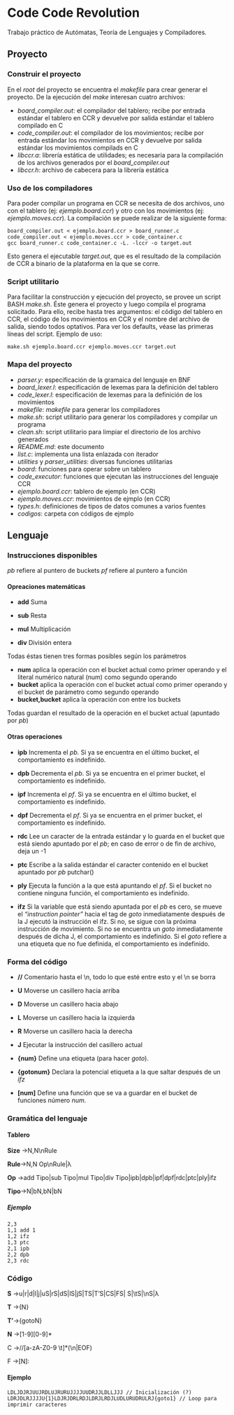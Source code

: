 # Code Code Revolution

Trabajo práctico de Autómatas, Teoría de Lenguajes y Compiladores.

## Proyecto

### Construir el proyecto

En el *root* del proyecto se encuentra el *makefile* para crear generar el proyecto.
De la ejecución del *make* interesan cuatro archivos:
* *board_compiler.out*: el compilador del tablero; recibe por entrada estándar el tablero en CCR y devuelve por salida estándar el tablero compilado en C
* *code_compiler.out*: el compilador de los movimientos; recibe por entrada estándar los movimientos en CCR y devuelve por salida estándar los movimientos compilads en C
* *libccr.a*: librería estática de utilidades; es necesaria para la compilación de los archivos generados por el *board_compiler.out*
* *libccr.h*: archivo de cabecera para la librería estática

### Uso de los compiladores

Para poder compilar un programa en CCR se necesita de dos archivos, uno con el tablero (ej: *ejemplo.board.ccr*) y otro con los movimientos (ej: *ejemplo.moves.ccr*).
La compilación se puede realizar de la siguiente forma:
```
board_compiler.out < ejemplo.board.ccr > board_runner.c
code_compiler.out < ejemplo.moves.ccr > code_container.c
gcc board_runner.c code_container.c -L. -lccr -o target.out
```

Esto genera el ejecutable *target.out*, que es el resultado de la compilación de CCR a binario de la plataforma en la que se corre.

### Script utilitario

Para facilitar la construcción y ejecución del proyecto, se provee un script BASH *make.sh*.
Éste genera el proyecto y luego compila el programa solicitado.
Para ello, recibe hasta tres argumentos: el código del tablero en CCR, el código de los movimientos en CCR y el nombre del archivo de salida, siendo todos optativos.
Para ver los defaults, véase las primeras líneas del script.
Ejemplo de uso:
```
make.sh ejemplo.board.ccr ejemplo.moves.ccr target.out
```

### Mapa del proyecto

* *parser.y*: especificación de la gramaica del lenguaje en BNF
* *board_lexer.l*: especificación de lexemas para la definición del tablero
* *code_lexer.l*: especificación de lexemas para la definición de los movimientos
* *makefile*: *makefile* para generar los compiladores
* *make.sh*: script utilitario para generar los compiladores y compilar un programa
* *clean.sh*: script utilitario para limpiar el directorio de los archivo generados
* *README.md*: este documento
* *list.c*: implementa una lista enlazada con iterador
* *utilities* y *parser_utilities*: diversas funciones utilitarias
* *board*: funciones para operar sobre un tablero
* *code_executor*: funciones que ejecutan las instrucciones del lenguaje CCR
* *ejemplo.board.ccr*: tablero de ejemplo (en CCR)
* *ejemplo.moves.ccr*: movimientos de ejmplo (en CCR)
* *types.h*: definiciones de tipos de datos comunes a varios fuentes
* *codigos*: carpeta con códigos de ejmplo

## Lenguaje

### Instrucciones disponibles
*pb* refiere al puntero de buckets
*pf* refiere al puntero a función

#### Opreaciones matemáticas

* **add**	Suma

* **sub**	Resta

* **mul**	Multiplicación

* **div**	División entera

Todas éstas tienen tres formas posibles según los parámetros

* **num**	aplica la operación con el bucket actual como primer operando y el literal numérico natural (num) como segundo operando
* **bucket**	aplica la operación con el bucket actual como primer operando y el bucket de parámetro como segundo operando
* **bucket,bucket**	aplica la operación con entre los buckets

Todas guardan el resultado de la operación en el bucket actual (apuntado por *pb*)

#### Otras operaciones

* **ipb**	Incrementa el *pb*. Si ya se encuentra en el último bucket, el comportamiento es indefinido. 

* **dpb**	Decrementa el *pb*. Si ya se encuentra en el primer bucket, el comportamiento es indefinido.

* **ipf**	Incrementa el *pf*. Si ya se encuentra en el último bucket, el comportamiento es indefinido.

* **dpf**	Decrementa el *pf*. Si ya se encuentra en el primer bucket, el comportamiento es indefinido.

* **rdc**	Lee un caracter de la entrada estándar y lo guarda en el bucket que está siendo apuntado por el *pb*; en caso de error o de fin de archivo, deja un -1

* **ptc**	Escribe a la salida estándar el caracter contenido en el bucket apuntado por *pb* putchar()

* **ply**	Ejecuta la función a la que está apuntando el *pf*. Si el bucket no contiene ninguna función, el comportamiento es indefinido.

* **ifz**	Si la variable que está siendo apuntada por el *pb* es cero, se mueve el *“instruction pointer”* hacia el tag de *goto* inmediatamente después de la J ejecutó la instrucción el ifz. Si no, se sigue con la próxima instrucción de movimiento. Si no se encuentra un *goto* inmediatamente después de dicha J, el comportamiento es indefinido. Si el *goto* refiere a una etiqueta que no fue definida, el comportamiento es indefinido.

### Forma del código

* **//**	 Comentario hasta el \n, todo lo que esté entre esto y el \n se borra

* **U**		Moverse un casillero hacia arriba

* **D**		Moverse un casillero hacia abajo

* **L**		Moverse un casillero hacia la izquierda

* **R**		Moverse un casillero hacia la derecha

* **J**		Ejecutar la instrucción del casillero actual

* **{num}**	Define una etiqueta (para hacer *goto*).

* **{gotonum}** Declara la potencial etiqueta a la que saltar después de un *ifz*

* **[num]**	Define una función que se va a guardar en el bucket de funciones número *num*.

### Gramática del lenguaje

#### Tablero
**Size** ->N,N\nRule

**Rule**->N,N Op\nRule|λ

**Op**   ->add Tipo|sub Tipo|mul Tipo|div Tipo|ipb|dpb|ipf|dpf|rdc|ptc|ply|ifz

**Tipo**->N|bN,bN|bN


##### Ejemplo
```
2,3
1,1 add 1
1,2 ifz
1,3 ptc
2,1 ipb
2,2 dpb
2,3 rdc

```

### Código
**S** ->u|r|d|l|j|uS|rS|dS|lS|jS|TS|T’S|CS|FS| S|\tS|\nS|λ

**T** ->{N}

**T’**->{gotoN}

**N** ->[1-9][0-9]*

C ->//[a-zA-Z0-9 \t]*(\n|EOF)

F ->[N]:

#### Ejemplo
```
LDLJDJRJUUJRDLUJRURUJJJJUUDRJJLDLLJJJ // Inicialización (?)
LDRJDLRJJJJU{1}LDJRJDRLRDJLDRJLRDJLUDLURUDRULRJ{goto1} // Loop para imprimir caracteres
```
